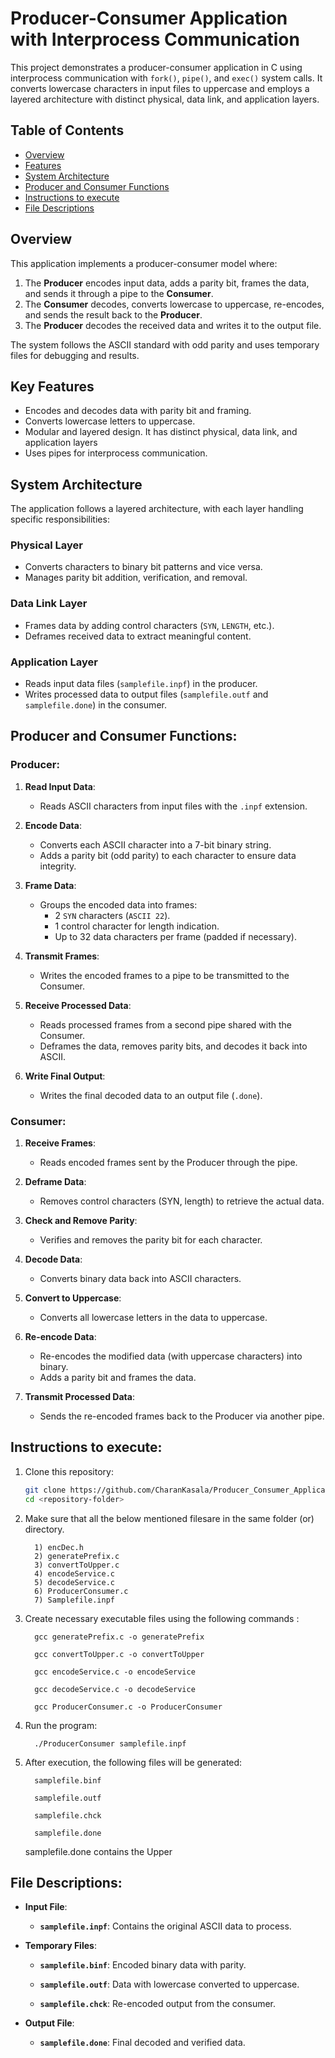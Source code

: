 
# Producer-Consumer Application with Interprocess Communication

This project demonstrates a producer-consumer application in C using interprocess communication with `fork()`, `pipe()`, and `exec()` system calls. It converts lowercase characters in input files to uppercase and employs a layered architecture with distinct physical, data link, and application layers.

## Table of Contents

- [Overview](#overview)
- [Features](#features)
- [System Architecture](#system-architecture)
- [Producer and Consumer Functions](#producer-and-consumer-functions)
- [Instructions to execute](#instructions-to-execute)
- [File Descriptions](#file-descriptions)


## Overview

This application implements a producer-consumer model where:
1. The **Producer** encodes input data, adds a parity bit, frames the data, and sends it through a pipe to the **Consumer**.
2. The **Consumer** decodes, converts lowercase to uppercase, re-encodes, and sends the result back to the **Producer**.
3.  The **Producer** decodes the received data and writes it to the output file.

The system follows the ASCII standard with odd parity and uses temporary files for debugging and results.


## Key Features

- Encodes and decodes data with parity bit and framing.
- Converts lowercase letters to uppercase.
- Modular and layered design. It has distinct physical, data link, and application layers
- Uses pipes for interprocess communication.

## System Architecture

The application follows a layered architecture, with each layer handling specific responsibilities:

### Physical Layer
- Converts characters to binary bit patterns and vice versa.
- Manages parity bit addition, verification, and removal.

### Data Link Layer
- Frames data by adding control characters (`SYN`, `LENGTH`, etc.).
- Deframes received data to extract meaningful content.

### Application Layer
- Reads input data files (`samplefile.inpf`) in the producer.
- Writes processed data to output files (`samplefile.outf` and `samplefile.done`) in the consumer.

## Producer and Consumer Functions:
### Producer:

1. **Read Input Data**:
   - Reads ASCII characters from input files with the `.inpf` extension.

2. **Encode Data**:
   - Converts each ASCII character into a 7-bit binary string.
   - Adds a parity bit (odd parity) to each character to ensure data integrity.

3. **Frame Data**:
   - Groups the encoded data into frames:
     - 2 `SYN` characters (`ASCII 22`).
     - 1 control character for length indication.
     - Up to 32 data characters per frame (padded if necessary).

4. **Transmit Frames**:
   - Writes the encoded frames to a pipe to be transmitted to the Consumer.

5. **Receive Processed Data**:
   - Reads processed frames from a second pipe shared with the Consumer.
   - Deframes the data, removes parity bits, and decodes it back into ASCII.

6. **Write Final Output**:
   - Writes the final decoded data to an output file (`.done`).

### Consumer:

1. **Receive Frames**:
   - Reads encoded frames sent by the Producer through the pipe.

2. **Deframe Data**:
   - Removes control characters (SYN, length) to retrieve the actual data.

3. **Check and Remove Parity**:
   - Verifies and removes the parity bit for each character.

4. **Decode Data**:
   - Converts binary data back into ASCII characters.

5. **Convert to Uppercase**:
   - Converts all lowercase letters in the data to uppercase.

6. **Re-encode Data**:
   - Re-encodes the modified data (with uppercase characters) into binary.
   - Adds a parity bit and frames the data.

7. **Transmit Processed Data**:
   - Sends the re-encoded frames back to the Producer via another pipe.

## Instructions to execute:

1. Clone this repository:
   ```bash
   git clone https://github.com/CharanKasala/Producer_Consumer_Application.git
   cd <repository-folder>
   
2. Make sure that all the below mentioned filesare in the same folder (or) directory.
   
         1) encDec.h
         2) generatePrefix.c
         3) convertToUpper.c
         4) encodeService.c
         5) decodeService.c
         6) ProducerConsumer.c
         7) Samplefile.inpf

3. Create necessary executable files using the following commands :

         gcc generatePrefix.c -o generatePrefix

         gcc convertToUpper.c -o convertToUpper

         gcc encodeService.c -o encodeService

         gcc decodeService.c -o decodeService

         gcc ProducerConsumer.c -o ProducerConsumer
   
4. Run the program:
   
         ./ProducerConsumer samplefile.inpf

5. After execution, the following files will be generated:

         samplefile.binf
   
         samplefile.outf
   
         samplefile.chck
   
         samplefile.done

   samplefile.done contains the Upper

## File Descriptions:

- **Input File**:

  - **`samplefile.inpf`**: Contains the original ASCII data to process.
   
- **Temporary Files**:
 
  - **`samplefile.binf`**: Encoded binary data with parity.
     
  - **`samplefile.outf`**: Data with lowercase converted to uppercase.
    
  - **`samplefile.chck`**: Re-encoded output from the consumer.

- **Output File**:
 
  - **`samplefile.done`**: Final decoded and verified data.
